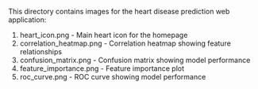 This directory contains images for the heart disease prediction web application:

1. heart_icon.png - Main heart icon for the homepage
2. correlation_heatmap.png - Correlation heatmap showing feature relationships
3. confusion_matrix.png - Confusion matrix showing model performance
4. feature_importance.png - Feature importance plot
5. roc_curve.png - ROC curve showing model performance
